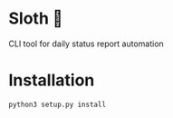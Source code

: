 # Sloth 🦥

CLI tool for daily status report automation

# Installation
```buildoutcfg
python3 setup.py install

```
